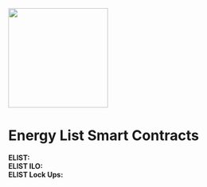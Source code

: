 <img src="https://firebasestorage.googleapis.com/v0/b/e-list-e5622.appspot.com/o/Assets%2FeLT.png?alt=media" width="200" height="200">


# Energy List Smart Contracts

**ELIST:**   
**ELIST ILO:**  
**ELIST Lock Ups:**  
